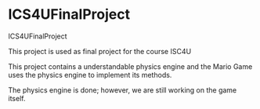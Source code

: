 # ICS4UFinalProject
ICS4UFinalProject

This project is used as final project for the course ISC4U 

This project contains a understandable physics engine and the Mario Game uses the physics engine to implement its methods.

The physics engine is done; however, we are still working on the game itself.
